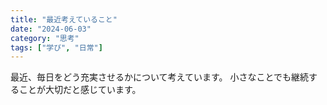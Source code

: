 ```yaml
---
title: "最近考えていること"
date: "2024-06-03"
category: "思考"
tags: ["学び", "日常"]
---
```


最近、毎日をどう充実させるかについて考えています。
小さなことでも継続することが大切だと感じています。 